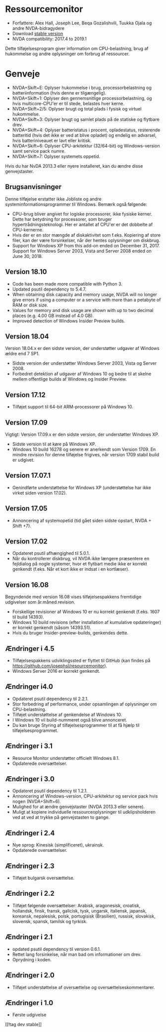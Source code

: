 # Ressourcemonitor #

* Forfattere: Alex Hall, Joseph Lee, Beqa Gozalishvili, Tuukka Ojala og
  andre NVDA-bidragydere
* Download [stable version][1]
* NVDA compatibility: 2017.4 to 2019.1

Dette tilføjelsesprogram giver information om CPU-belastning, brug af
hukommelse og andre oplysninger om forbrug af ressourcer.

# Genveje #

* NVDA+Skift+E: Oplyser hukommelse i brug, processorbelastning og
  batteriinformation (hvis denne er tilgængelig).
* NVDA+Skift+1: Oplyser den gennemsnitlige processorbelastning, og hvis
  multicore-CPU'er er til stede, belastes hver kerne.
* NVDA+Skift+2/5: Oplyser brugt og total plads i fysisk og virtuel
  hukommelse.
* NVDA+Skift+3: Oplyser brugt og samlet plads på de statiske og flytbare
  drev.
* NVDA+Skift+4: Oplyser batteristatus i procent, opladestatus, resterende
  batteritid (hvis det ikke er ved at blive opladet) og endelig en advarsel,
  hvis batteriniveauet er lavt eller kritisk.
* NVDA+Skift+6: Oplyser CPU-arkitektur (32/64-bit) og Windows-version samt
  service pack numre.
* NVDA+Skift+7: Oplyser systemets oppetid.

Hvis du har NvDA 2013.3 eller nyere installeret, kan du ændre disse
genvejstaster.

## Brugsanvisninger ##

Denne tilføjelse erstatter ikke Jobliste og andre
systeminformationsprogrammer til Windows. Bemærk også følgende:

* CPU-brug bliver angivet for logiske processorer, ikke fysiske
  kerner. Dette har betydning for processorer, som bruger
  hypertrådningsteknologi. Her er antallet af CPU'er er det dobbelte af
  CPU-kernerne.
* Hvis der er en stor mængde af diskaktivitet som f.eks. Kopiering af store
  filer, kan der være forsinkelser, når der hentes oplysninger om diskbrug.
* Support for Windows XP from this add-on ended on December 31,
  2017. Support for Windows Server 2003, Vista and Server 2008 ended on June
  30, 2018.

## Version 18.10

* Code has been made more compatible with Python 3.
* Updated psutil dependency to 5.4.7.
* When obtaining disk capacity and memory usage, NVDA will no longer give
  errors if using a computer or a service with more than a petabyte of RAM
  or disk size.
* Values for memory and disk usage are shown with up to two decimal places
  (e.g. 4.00 GB instead of 4.0 GB).
* Improved detection of Windows Insider Preview builds.

## Version 18.04

Version 18.04.x er den sidste version, der understøtter udgaver af Windows
ældre end 7 SP1.

* Sidste version der understøtter Windows Server 2003, Vista og Server 2008.
* Forbedret detektion af udgaver af Windows 10 og bedre til at skelne mellem
  offentlige builds af Windows og Insider Preview.

## Version 17.12

* Tilføjet support til 64-bit ARM-processorer på Windows 10.

## Version 17.09

Vigtigt: Version 17.09.x er den sidste version, der understøtter Windows XP.

* Sidste version til at køre på Windows XP.
* Windows 10 build 16278 og senere er anerkendt som Version 1709. En mindre
  revision for denne tilføjelse frigives, når version 1709 stabil build er
  udgivet.

## Version 17.07.1

* Genindførte understøttelse for Windows XP (understøttelse har ikke virket
  siden version 17.02).

## Version 17.05

* Annoncering af systemopetid (tid gået siden sidste opstart, NVDA + Shift
  +7).

## Version 17.02

* Opdateret psutil afhængighed til 5.0.1.
* Når du kontrollerer diskbrug, vil NVDA ikke længere præsentere en
  fejldialog på nogle systemer, hvor et flytbart medie ikke er korrekt
  genkendt (f.eks. Når et kort ikke er indsat i en kortlæser).

## Version 16.08

Begyndende med version 16.08 vises tilføjelsespakkens fremtidige udgivelser
som år.måned.revision.

* Forskellige revisioner af Windows 10 er nu korrekt genkendt (f.eks. 1607
  til build 14393).
* Windows 10 build revisions (efter installation af kumulative opdateringer)
  er korrekt genkendt (såsom 14393.51).
* Hvis du bruger Insider-preview-builds, genkendes dette.

## Ændringer i 4.5 ##

* Tilføjelsespakkens udviklingssted er flyttet til GitHub (kan findes på
  https://github.com/josephsl/resourcemonitor).
* Windows Server 2016 er korrekt genkendt.

## Ændringer i4.0  ##

* Opdateret psutil dependency til 2.2.1.
* Stor forbedring af performance, under opsamlingen af oplysninger om
  CPU-belastning.
* Tilføjet understøttelse af genkendelse af Windows 10.
* I Windows 10 vil build-nummeret også blive annonceret.
* Du kan bruge Styring af tilføjelsesprogrammer til at få hjælp til
  tilføjelsesprogrammet.

## Ændringer i 3.1 ##

* Resource Monitor understøtter officielt Windows 8.1.
* Opdaterede oversættelser.

## Ændringer i 3.0 ##

* Opdateret psutil dependency til 1.2.1.
* Annoncering af Windows-version, CPU-arkitektur og service pack hvis nogen
  (NVDA+Shift+6).
* Mulighed for at ændre genvejstaster (NVDA 2013.3 eller senere).
* Muligt at kopiere individuelle ressourceoplysninger til udklipsholderen
  ved at ved at trykke på genvejstasten to gange.

## Ændringer i 2.4 ##

* Nye sprog: Kinesisk (simplificeret), ukrainsk.
* Opdaterede oversættelser.

## Ændringer i 2.3 ##

* Tilføjet bulgarsk oversættelse.

## Ændringer i 2.2 ##

* Tilføjet følgende oversættelser: Arabisk, aragonesisk, croatisk,
  hollandsk, finsk, fransk, galicisk, tysk, ungarsk, italiensk, japansk,
  koreansk, nepalesisk, polsk, portugisisk (Brasilien), russisk, slovakisk,
  slovensk, spansk, tamilsk og tyrkisk.

## Ændringer i 2.1 ##

* opdated psutil dependency til version 0.6.1.
* Rettet lang forsinkelse, når man bad om informationer om drev.
* Oprydning i koden.

## Ændringer i 2.0 ##

* Tilføjet understøttelse af oversættelse og oversættelseskommentarer.

## Ændringer i 1.0 ##

* Første udgivelse

[[!tag dev stable]]

[1]: https://addons.nvda-project.org/files/get.php?file=rm
